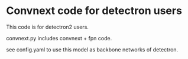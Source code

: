 # Convnext code for detectron users

This code is for detectron2 users.

convnext.py includes convnext + fpn code.

see config.yaml to use this model as backbone networks of detectron.

